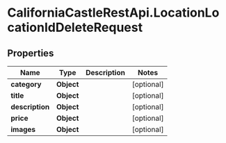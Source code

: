 # CaliforniaCastleRestApi.LocationLocationIdDeleteRequest

## Properties

Name | Type | Description | Notes
------------ | ------------- | ------------- | -------------
**category** | **Object** |  | [optional] 
**title** | **Object** |  | [optional] 
**description** | **Object** |  | [optional] 
**price** | **Object** |  | [optional] 
**images** | **Object** |  | [optional] 


